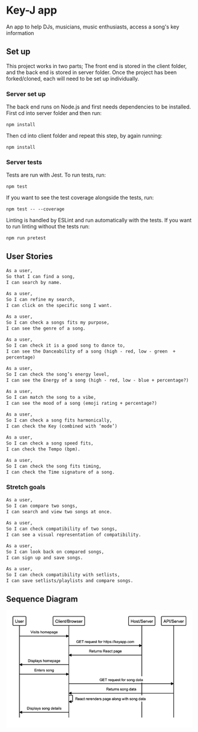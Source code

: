# Key-J app
An app to help DJs, musicians, music enthusiasts, access a song's key information

## Set up
This project works in two parts; The front end is stored in the client folder, and the back end is stored in server folder. Once the project has been forked/cloned, each will need to be set up individually.

### Server set up
The back end runs on Node.js and first needs dependencies to be installed. First cd into server folder and then run:
```
npm install
```
Then cd into client folder and repeat this step, by again running:
```
npm install
```

### Server tests
Tests are run with Jest. To run tests, run:
```
npm test
```

If you want to see the test coverage alongside the tests, run:
```
npm test -- --coverage
```

Linting is handled by ESLint and run automatically with the tests. If you want to run linting without the tests run:
```
npm run pretest
```

## User Stories

````
As a user,
So that I can find a song,
I can search by name.
````

````
As a user,
So I can refine my search,
I can click on the specific song I want.
````

````
As a user,
So I can check a songs fits my purpose,
I can see the genre of a song.
````

```
As a user,
So I can check it is a good song to dance to,
I can see the Danceability of a song (high - red, low - green  + percentage)
```

```
As a user,
So I can check the song’s energy level,
I can see the Energy of a song (high - red, low - blue + percentage?)
```

```
As a user,
So I can match the song to a vibe,
I can see the mood of a song (emoji rating + percentage?)
```

```
As a user,
So I can check a song fits harmonically,
I can check the Key (combined with ‘mode’)
```

```
As a user,
So I can check a song speed fits,
I can check the Tempo (bpm).
```

```
As a user,
So I can check the song fits timing,
I can check the Time signature of a song.
```

### Stretch goals

```
As a user,
So I can compare two songs,
I can search and view two songs at once.
```

```
As a user,
So I can check compatibility of two songs,
I can see a visual representation of compatibility.
```

```
As a user,
So I can look back on compared songs,
I can sign up and save songs.
```

```
As a user,
So I can check compatibility with setlists,
I can save setlists/playlists and compare songs.
```

## Sequence Diagram
![sequence_diagram](/images/sequence_diagram.key_j.png)